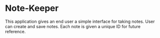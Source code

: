 # Note-Keeper
 This application gives an end user a simple interface for taking notes. User can create and save notes. Each note is given a unique ID for future reference.
